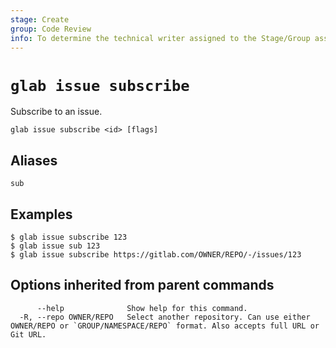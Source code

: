 ```yaml
---
stage: Create
group: Code Review
info: To determine the technical writer assigned to the Stage/Group associated with this page, see https://about.gitlab.com/handbook/product/ux/technical-writing/#assignments
---
```


<!--
This documentation is auto generated by a script.
Please do not edit this file directly. Run `make gen-docs` instead.
-->

# `glab issue subscribe`

Subscribe to an issue.

```plaintext
glab issue subscribe <id> [flags]
```

## Aliases

```plaintext
sub
```

## Examples

```console
$ glab issue subscribe 123
$ glab issue sub 123
$ glab issue subscribe https://gitlab.com/OWNER/REPO/-/issues/123

```

## Options inherited from parent commands

```plaintext
      --help              Show help for this command.
  -R, --repo OWNER/REPO   Select another repository. Can use either OWNER/REPO or `GROUP/NAMESPACE/REPO` format. Also accepts full URL or Git URL.
```
